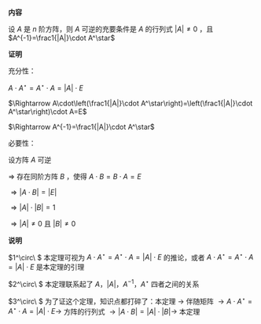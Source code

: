 **内容**    
    
设 $A$ 是 $n$ 阶方阵，则 $A$ 可逆的充要条件是 $A$ 的行列式 $|A|\neq0$ ，且 $A^{-1}=\frac1{|A|}\cdot A^\star$     
    
**证明**    
    
充分性：    
    
 $A\cdot A^\star=A^\star\cdot A=|A|\cdot E$     
    
 $\Rightarrow A\cdot\left(\frac1{|A|}\cdot A^\star\right)=\left(\frac1{|A|}\cdot A^\star\right)\cdot A=E$     
    
 $\Rightarrow A^{-1}=\frac1{|A|}\cdot A^\star$     
    
必要性：    
    
设方阵 $A$ 可逆    
    
 $\Rightarrow$ 存在同阶方阵 $B$ ，使得 $A\cdot B=B\cdot A=E$     
    
 $\Rightarrow|A\cdot B|=|E|$     
    
 $\Rightarrow|A|\cdot|B|=1$     
    
 $\Rightarrow|A|\neq0$ 且 $|B|\neq0$     
    
**说明**    
    
 $1^\circ\ $  本定理可视为 $A\cdot A^\star=A^\star\cdot A=|A|\cdot E$ 的推论，或者 $A\cdot A^\star=A^\star\cdot A=|A|\cdot E$ 是本定理的引理    
    
 $2^\circ\ $  本定理联系起了 $A，|A|，A^{-1}，A^\star$ 四者之间的关系    
    
 $3^\circ\ $ 为了证这个定理，知识点都打碎了：本定理 $\to$ 伴随矩阵 $\to A\cdot A^\star=A^\star\cdot A=|A|\cdot E\to$ 方阵的行列式 $\to|A\cdot B|=|A|\cdot|B|\to$ 本定理    
